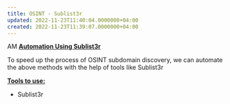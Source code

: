 ```yaml
---
title: OSINT - Sublist3r
updated: 2022-11-23T11:40:04.0000000+04:00
created: 2022-11-23T11:39:07.0000000+04:00
---
```


AM
**<u>Automation Using Sublist3r</u>**

To speed up the process of OSINT subdomain discovery, we can automate the above methods with the help of tools like Sublist3r

**<u>Tools to use:</u>**

- Sublist3r

